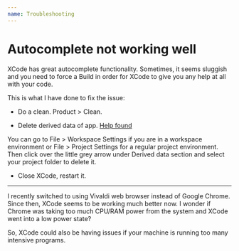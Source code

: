 ```yaml
---
name: Troubleshooting
---
```


# Autocomplete not working well

XCode has great autocomplete functionality. Sometimes, it seems sluggish and you need to force a Build in order for XCode to give you any help at all with your code.

This is what I have done to fix the issue:

* Do a clean. Product > Clean.

* Delete derived data of app. [Help found](http://stackoverflow.com/a/39495772/1486374)

You can go to File > Workspace Settings if you are in a workspace environment or File > Project Settings for a regular project environment. Then click over the little grey arrow under Derived data section and select your project folder to delete it.

* Close XCode, restart it.

---

I recently switched to using Vivaldi web browser instead of Google Chrome. Since then, XCode seems to be working much better now. I wonder if Chrome was taking too much CPU/RAM power from the system and XCode went into a low power state?

So, XCode could also be having issues if your machine is running too many intensive programs. 
